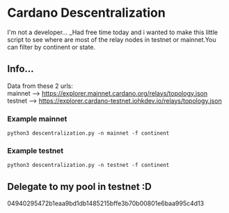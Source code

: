 # Cardano Descentralization
I'm not a developer...
_Had free time today and i wanted to make this little script to see where are most of the relay nodes in testnet or mainnet.You can filter by continent or state.

## Info...
Data from these 2 urls:\
mainnet --> https://explorer.mainnet.cardano.org/relays/topology.json \
testnet --> https://explorer.cardano-testnet.iohkdev.io/relays/topology.json 


### Example mainnet
```
python3 descentralization.py -n mainnet -f continent
```
### Example testnet
```
python3 descentralization.py -n testnet -f continent
```

## Delegate to my pool in testnet :D

04940295472b1eaa9bd1db1485215bffe3b70b00801e6baa995c4d13


